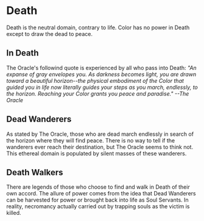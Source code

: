 # Death

Death is the neutral domain, contrary to life. Color has no power in Death except to draw the dead to peace.

## In Death
The Oracle's followind quote is experienced by all who pass into Death:
_"An expanse of gray envelopes you. As darkness becomes light, you are drawn toward a beautiful horizon--the physical embodiment of the Color that guided you in life now literally guides your steps as you march, endlessly, to the horizon. Reaching your Color grants you peace and paradise." --The Oracle_

## Dead Wanderers
As stated by The Oracle, those who are dead march endlessly in search of the horizon where they will find peace. There is no way to tell if the wanderers ever reach their destination, but The Oracle seems to think not. This ethereal domain is populated by silent masses of these wanderers.

## Death Walkers
There are legends of those who choose to find and walk in Death of their own accord. The allure of power comes from the idea that Dead Wanderers can be harvested for power or brought back into life as Soul Servants. In reality, necromancy actually carried out by trapping souls as the victim is killed. 
